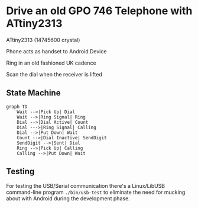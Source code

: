 # Drive an old GPO 746 Telephone with ATtiny2313

ATtiny2313 (14745600 crystal)

Phone acts as handset to Android Device

Ring in an old fashioned UK cadence

Scan the dial when the receiver is lifted

## State Machine

```mermaid
graph TD
    Wait -->|Pick Up| Dial
    Wait -->|Ring Signal| Ring
    Dial -->|Dial Active| Count
    Dial --->|Ring Signal| Calling
    Dial -->|Put Down| Wait
    Count -->|Dial Inactive| SendDigit
    SendDigit -->|Sent| Dial
    Ring -->|Pick Up| Calling
    Calling -->|Put Down| Wait
```

## Testing

For testing the USB/Serial communication there's a Linux/LibUSB command-line
program `./bin/usb-test` to eliminate the need for mucking about with Android
during the development phase.
